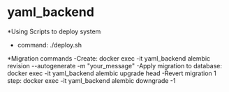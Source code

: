 # yaml_backend


<!-- *STEPS TO RUN the BE application
- Create virtual environment (python -m venvn "backend_venv" )
- Turn on venv =>  run "pip install -r requirement.txt"
- RUN BE server:
  + dev mode : uvicorn backend.main:app --reload
  + production mode: ... -->

*Using Scripts to deploy system
- command: ./deploy.sh

*Migration commands 
-Create: docker exec -it yaml_backend alembic revision --autogenerate -m "your_message"
-Apply migration to database: docker exec -it yaml_backend alembic upgrade head
-Revert migration 1 step: docker exec -it yaml_backend alembic downgrade -1